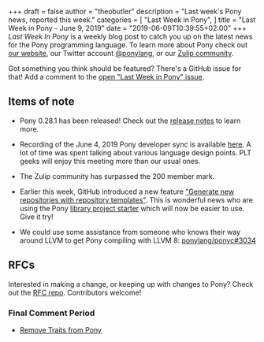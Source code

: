 +++
draft = false
author = "theobutler"
description = "Last week's Pony news, reported this week."
categories = [
    "Last Week in Pony",
]
title = "Last Week in Pony - June 9, 2019"
date = "2019-06-09T10:39:55+02:00"
+++
_Last Week In Pony_ is a weekly blog post to catch you up on the latest news for the Pony programming language. To learn more about Pony check out [our website](https://ponylang.io), our Twitter account [@ponylang](https://twitter.com/ponylang), or our [Zulip community](https://ponylang.zulipchat.com).

Got something you think should be featured? There's a GitHub issue for that! Add a comment to the [open "Last Week in Pony" issue](https://github.com/ponylang/ponylang.github.io/issues?q=is%3Aissue+is%3Aopen+label%3Alast-week-in-pony).
<!--more-->


## Items of note

- Pony 0.28.1 has been released! Check out the [release notes](https://www.ponylang.io/blog/2019/06/0.28.1-released/) to learn more.

- Recording of the June 4, 2019 Pony developer sync is available [here](https://sync-recordings.ponylang.io/r/2019_06_04.m4a). A lot of time was spent talking about various language design points. PLT geeks will enjoy this meeting more than our usual ones.

- The Zulip community has surpassed the 200 member mark.

- Earlier this week, GitHub introduced a new feature ["Generate new repositories with repository templates"](https://github.blog/2019-06-06-generate-new-repositories-with-repository-templates/). This is wonderful news who are using the Pony [library project starter](https://github.com/ponylang/library-project-starter) which will now be easier to use. Give it try!

- We could use some assistance from someone who knows their way around LLVM to get Pony compiling with LLVM 8: [ponylang/ponyc#3034](https://github.com/ponylang/ponyc/pull/3034)

## RFCs

Interested in making a change, or keeping up with changes to Pony? Check out the [RFC repo](https://github.com/ponylang/rfcs). Contributors welcome!

### Final Comment Period

- [Remove Traits from Pony](https://github.com/ponylang/rfcs/pull/138)
